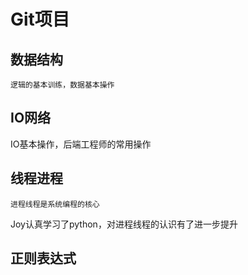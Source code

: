 # Git项目


## 数据结构
    逻辑的基本训练，数据基本操作


## IO网络
IO基本操作，后端工程师的常用操作



## 线程进程

    进程线程是系统编程的核心


Joy认真学习了python，对进程线程的认识有了进一步提升

## 正则表达式
